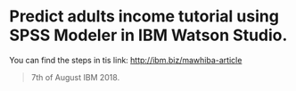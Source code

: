 # Predict adults income tutorial using SPSS Modeler in IBM Watson Studio.
You can find the steps in tis link: http://ibm.biz/mawhiba-article

>7th of August IBM 2018.
